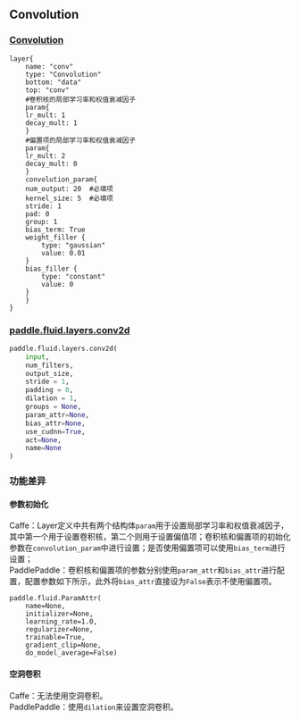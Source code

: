 ## Convolution


### [Convolution](http://caffe.berkeleyvision.org/tutorial/layers/convolution.html)
```
layer{
    name: "conv"
    type: "Convolution"
    bottom: "data"
    top: "conv"
    #卷积核的局部学习率和权值衰减因子
    param{
	lr_mult: 1
	decay_mult: 1
    }
    #偏置项的局部学习率和权值衰减因子
    param{
	lr_mult: 2
	decay_mult: 0
    }
    convolution_param{
	num_output: 20	#必填项
	kernel_size: 5	#必填项
	stride: 1
	pad: 0
	group: 1
	bias_term: True
	weight_filler {
	    type: "gaussian"
	    value: 0.01
	}
	bias_filler {
	    type: "constant"
	    value: 0
	}
    }
}
```


### [paddle.fluid.layers.conv2d](http://paddlepaddle.org/documentation/docs/zh/1.3/api_cn/layers_cn.html#permalink-45-conv2d)
```python
paddle.fluid.layers.conv2d(
    input,
    num_filters,
    output_size,
    stride = 1,
    padding = 0,
    dilation = 1,
    groups = None,
    param_attr=None,
    bias_attr=None,
    use_cudnn=True,
    act=None,
    name=None
)
```  

### 功能差异
#### 参数初始化
Caffe：Layer定义中共有两个结构体`param`用于设置局部学习率和权值衰减因子，其中第一个用于设置卷积核，第二个则用于设置偏值项；卷积核和偏置项的初始化参数在`convolution_param`中进行设置；是否使用偏置项可以使用`bias_term`进行设置；  
PaddlePaddle：卷积核和偏置项的参数分别使用`param_attr`和`bias_attr`进行配置，配置参数如下所示，此外将`bias_attr`直接设为`False`表示不使用偏置项。
```
paddle.fluid.ParamAttr(
    name=None, 
    initializer=None, 
    learning_rate=1.0, 
    regularizer=None, 
    trainable=True, 
    gradient_clip=None, 
    do_model_average=False)
```
#### 空洞卷积
Caffe：无法使用空洞卷积。                  
PaddlePaddle：使用`dilation`来设置空洞卷积。
